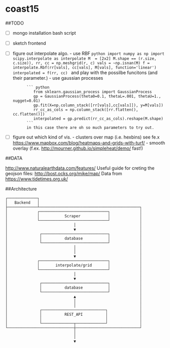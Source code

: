# coast15

##TODO

 - [ ] mongo installation bash script
 - [ ] sketch frontend
 - [ ] figure out interpolate algo.
         - use RBF
             ```python
                import numpy as np
                import scipy.interpolate as interpolate
                M  = [2x2]
                M.shape == (r.size, c.size)),
                rr, cc = np.meshgrid(r, c)
                vals = ~np.isnan(M)
                f = interpolate.Rbf(rr[vals], cc[vals], M[vals], function='linear')
                interpolated = f(rr, cc)
             ```
             and play with the possilbe funcitons (and their parameter.)
           - use gaussian processes

             ``` python
                from sklearn.gaussian_process import GaussianProcess
                gp = GaussianProcess(theta0=0.1, thetaL=.001, thetaU=1., nugget=0.01)
                gp.fit(X=np.column_stack([rr[vals],cc[vals]]), y=M[vals])
                rr_cc_as_cols = np.column_stack([rr.flatten(), cc.flatten()])
                interpolated = gp.predict(rr_cc_as_cols).reshape(M.shape)
             ```
             in this case there are oh so much parameters to try out.

 - [ ] figure out which kind of vis.
         - clusters over map (i.e. hexbins) see fe.x https://www.mapbox.com/blog/heatmaps-and-grids-with-turf/
         - smooth overlay (f.ex. http://mourner.github.io/simpleheat/demo/ fast!)

##DATA

http://www.naturalearthdata.com/features/
Useful guide for creting the geojson files: http://bost.ocks.org/mike/map/
Data from https://www.tidetimes.org.uk/

##Architecture
```
┌─────────────┐                                             
│   Backend   │                                             
├─────────────┴────────────────────────────────────────────┐
│             ┌──────────────────────────────┐             │
│             │           Scraper            │             │
│             └──────────────────────────────┘             │
│                             │                            │
│                             ▼                            │
│              ┌─────────────────────────────┐             │
│              │          database           │             │
│              └─────────────────────────────┘             │
│                             │                            │
│                             │                            │
│                             ▼                            │
│             ┌──────────────────────────────┐             │
│             │       interpolate/grid       │             │
│             └──────────────────────────────┘             │
│                             │                            │
│                             ▼                            │
│              ┌─────────────────────────────┐             │
│              │          database           │             │
│              └─────────────────────────────┘             │
│                             ▲                            │
│                             │                            │
│                             │                            │
│              ┌────────────────────────────┐              │
│              │          REST_API          │              │
│              │                            │              │
│              └──────────────┬─────────────┘              │
└─────────────────────────────┼────────────────────────────┘
                              │                             
                              │                             
                              ▼                             

```
